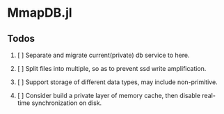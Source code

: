 # MmapDB.jl


## Todos

1. [ ] Separate and migrate current(private) db service to here.
2. [ ] Split files into multiple, so as to prevent ssd write amplification.
3. [ ] Support storage of different data types, may include non-primitive.


99. [ ] Consider build a private layer of memory cache, then disable real-time synchronization on disk.

